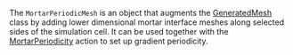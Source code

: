 The `MortarPeriodicMesh` is an object that augments the [GeneratedMesh](GeneratedMesh.md) class by adding
lower dimensional mortar interface meshes along selected sides of the simulation cell.
It can be used together with the [MortarPeriodicity](../Modules/PhaseField/MortarPeriodicity/Overview.moose) action
to set up gradient periodicity.
